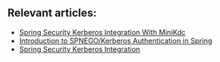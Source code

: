 ## Relevant articles:

- [Spring Security Kerberos Integration With MiniKdc](https://www.baeldung.com/spring-security-kerberos-integration)
- [Introduction to SPNEGO/Kerberos Authentication in Spring](https://www.baeldung.com/spring-security-kerberos)
- [Spring Security Kerberos Integration](https://www.baeldung.com/spring-security-kerberos-integration)

